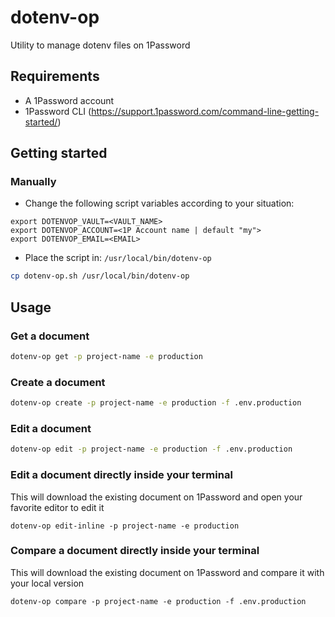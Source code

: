 # dotenv-op

Utility to manage dotenv files on 1Password

## Requirements 

- A 1Password account
- 1Password CLI (https://support.1password.com/command-line-getting-started/)

## Getting started

### Manually

- Change the following script variables according to your situation:

```
export DOTENVOP_VAULT=<VAULT_NAME>
export DOTENVOP_ACCOUNT=<1P Account name | default "my">
export DOTENVOP_EMAIL=<EMAIL>
```

- Place the script in: `/usr/local/bin/dotenv-op`

```bash
cp dotenv-op.sh /usr/local/bin/dotenv-op
```

## Usage

### Get a document

```bash
dotenv-op get -p project-name -e production
```

### Create a document

```bash
dotenv-op create -p project-name -e production -f .env.production
```

### Edit a document

```bash
dotenv-op edit -p project-name -e production -f .env.production
```

### Edit a document directly inside your terminal

This will download the existing document on 1Password and open your favorite editor to edit it

```
dotenv-op edit-inline -p project-name -e production
```

### Compare a document directly inside your terminal

This will download the existing document on 1Password and compare it with your local version

```
dotenv-op compare -p project-name -e production -f .env.production
```

